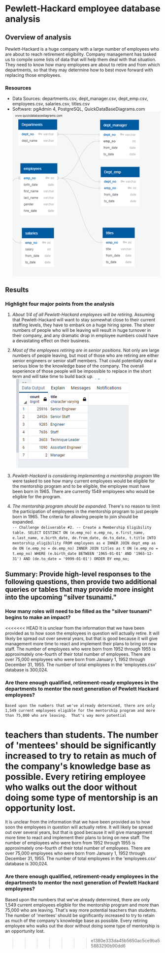 # Pewlett-Hackard employee database analysis

## Overview of analysis
Pewlett-Hackard is a huge company with a large number of employees who are about to reach retirement eligibility.  Company management has tasked us to compile some lists of data that will help them deal with that situation.  They need to know how many employees are about to retire and from which departments, so that they may determine how to best move forward with replacing those employees.


### Resources
* Data Sources: departments.csv, dept_manager.csv, dept_emp.csv, employees.csv, salaries.csv, titles.csv
* Software: pgAdmin 4, PostgreSQL, QuickDataBaseDiagrams.com
![flowchart of databases](https://github.com/AndyHerron/Pewlett_Hackard_Analysis/blob/main/EmployeeDB2.png.png)

## Results

### Highlight four major points from the analysis

1. *About 1/4 of all Pewlett-Hackard employees will be retiring.* Assuming that Pewlett-Hackard will want to stay somewhat close to their current staffing levels, they have to 
	embark on a huge hiring spree. The sheer numbers of people who will be leaving will result in huge turnover in their company, and any dramatic drop in 
	employee numbers could have a devastating effect on their business.
 
2. *Most of the employees retiring are in senior positions.* Not only are large numbers of people leaving, but most of those who are retiring are either senior engineers or
	senior staff members.  That could potentially deal a serious blow to the knowledge base of the company.  The overall experience of those people will be impossible
	to replace in the short term and will take time to build back up.
![retiring employees by title](https://github.com/AndyHerron/Pewlett_Hackard_Analysis/blob/main/count_of_titles.png)

3. *Pewlett-Hackard is considering implementing a mentorship program* We were tasked to see how many current employees would be eligible for the mentorship program and 
	to be eligible, the employee must have been born in 1965.  There are currently 1549 employees who would be eligible for the program.

4.  *The mentorship program should be expanded.*  There's no reason to limit the participation of employees in the mentorship program to just people born in 1965.  The criteria
	for allowing people to join should be expanded.  
`-- Challenge deliverable #2.
-- Create a Membership Eligibility table.
SELECT DISTINCT ON (e.emp_no)
	e.emp_no,
	e.first_name,
	e.last_name,
    e.birth_date,
    de.from_date,
    de.to_date,
	t.title
INTO mentorship_eligibility
FROM employees as e
INNER JOIN dept_emp as de
ON (e.emp_no = de.emp_no)
INNER JOIN titles as t
ON (e.emp_no = t.emp_no)
WHERE (e.birth_date BETWEEN '1965-01-01' AND '1965-12-31')
     AND (de.to_date = '9999-01-01')
ORDER BY emp_no;`

## Summary: Provide high-level responses to the following questions, then provide two additional queries or tables that may provide more insight into the upcoming "silver tsunami."

### How many roles will need to be filled as the "silver tsunami" begins to make an impact?
<<<<<<< HEAD
	It is unclear from the information that we have been provided as to how soon the employees in question will actually retire.  It will likely be spread out over several years, 
but that is good because it will give management more time to react and implement their plans to bring on new staff.  The number of employees who were born from 1952 through 1955 is
approximately one-fourth of their total number of employees.  There are over 75,000 employees who were born from January 1, 1952 through December 31, 1955.  The number of total employees
in the 'employees.csv' database is 300,024.

### Are there enough qualified, retirement-ready employees in the departments to mentor the next generation of Pewlett Hackard employees?
	Based upon the numbers that we've already determined, there are only 1,549 current employees eligible for the mentorship program and more than 75,000 who are leaving.  That's way more potential
teachers than students.  The number of 'mentees' should be significantly increased to try to retain as much of the company's knowledge base as possible.  Every retiring employee who walks out the 
door without doing some type of mentorship is an opportunity lost.
=======
It is unclear from the information that we have been provided as to how soon the employees in question will actually retire.  It will likely be spread out over several years, 
but that is good because it will give management more time to react and implement their plans to bring on new staff.  The number of employees who were born from 1952 through 1955 is approximately one-fourth of their total number of employees.  There are over 75,000 employees who were born from January 1, 1952 through December 31, 1955.  The number of total employees in the 'employees.csv' database is 300,024.

### Are there enough qualified, retirement-ready employees in the departments to mentor the next generation of Pewlett Hackard employees?
Based upon the numbers that we've already determined, there are only 1,549 current employees eligible for the mentorship program and more than 75,000 who are leaving.  That's way more potential teachers than students.  The number of 'mentees' should be significantly increased to try to retain as much of the company's knowledge base as possible.  Every retiring employee who walks out the door without doing some type of mentorship is an opportunity lost.
>>>>>>> e1380e333da45b5650ac5ce9ba55883290b90dd6

